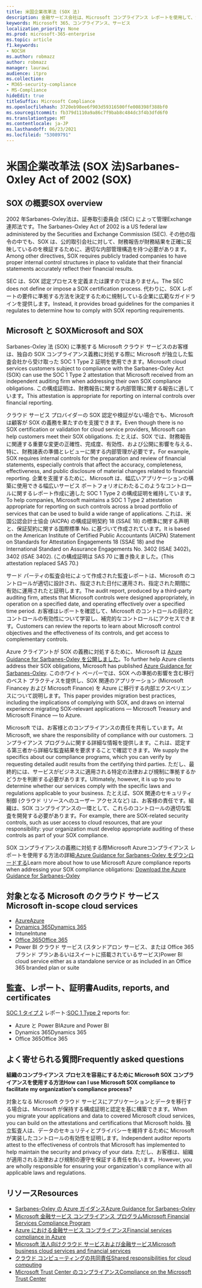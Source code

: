 ```yaml
---
title: 米国企業改革法 (SOX 法)
description: 金融サービス会社は、Microsoft コンプライアンス レポートを使用して、法令遵守に対処Sarbanes-Oxleyできます。
keywords: Microsoft 365、コンプライアンス、サービス
localization_priority: None
ms.prod: microsoft-365-enterprise
ms.topic: article
f1.keywords:
- NOCSH
ms.author: robmazz
author: robmazz
manager: laurawi
audience: itpro
ms.collection:
- M365-security-compliance
- MS-Compliance
hideEdit: true
titleSuffix: Microsoft Compliance
ms.openlocfilehash: 3720eb98ee6f903d59316500ffe008398f388bf0
ms.sourcegitcommit: fb379d1110a9a86c7f9bab8c484dc3f4b3dfd6f0
ms.translationtype: MT
ms.contentlocale: ja-JP
ms.lasthandoff: 06/23/2021
ms.locfileid: "53089791"
---
```

# <a name="sarbanes-oxley-act-of-2002-sox"></a><span data-ttu-id="0e9d9-104">米国企業改革法 (SOX 法)</span><span class="sxs-lookup"><span data-stu-id="0e9d9-104">Sarbanes-Oxley Act of 2002 (SOX)</span></span>

## <a name="sox-overview"></a><span data-ttu-id="0e9d9-105">SOX の概要</span><span class="sxs-lookup"><span data-stu-id="0e9d9-105">SOX overview</span></span>

<span data-ttu-id="0e9d9-106">2002 年Sarbanes-Oxley法は、証券取引委員会 (SEC) によって管理Exchange連邦法です。</span><span class="sxs-lookup"><span data-stu-id="0e9d9-106">The Sarbanes-Oxley Act of 2002 is a US federal law administered by the Securities and Exchange Commission (SEC).</span></span> <span data-ttu-id="0e9d9-107">その他の指令の中でも、SOX は、公的取引会社に対して、財務報告が財務結果を正確に反映しているのを検証するために、適切な内部管理構造を持つ必要があります。</span><span class="sxs-lookup"><span data-stu-id="0e9d9-107">Among other directives, SOX requires publicly traded companies to have proper internal control structures in place to validate that their financial statements accurately reflect their financial results.</span></span>

<span data-ttu-id="0e9d9-108">SEC は、SOX 認定プロセスを定義または課すのではありません。</span><span class="sxs-lookup"><span data-stu-id="0e9d9-108">The SEC does not define or impose a SOX certification process.</span></span> <span data-ttu-id="0e9d9-109">代わりに、SOX レポートの要件に準拠する方法を決定するために規制している企業に広範なガイドラインを提供します。</span><span class="sxs-lookup"><span data-stu-id="0e9d9-109">Instead, it provides broad guidelines for the companies it regulates to determine how to comply with SOX reporting requirements.</span></span>

## <a name="microsoft-and-sox"></a><span data-ttu-id="0e9d9-110">Microsoft と SOX</span><span class="sxs-lookup"><span data-stu-id="0e9d9-110">Microsoft and SOX</span></span>

<span data-ttu-id="0e9d9-111">Sarbanes-Oxley 法 (SOX) に準拠する Microsoft クラウド サービスのお客様は、独自の SOX コンプライアンス義務に対処する際に Microsoft が独立した監査会社から受け取った SOC 1 Type 2 証明を使用できます。</span><span class="sxs-lookup"><span data-stu-id="0e9d9-111">Microsoft cloud services customers subject to compliance with the Sarbanes-Oxley Act (SOX) can use the SOC 1 Type 2 attestation that Microsoft received from an independent auditing firm when addressing their own SOX compliance obligations.</span></span> <span data-ttu-id="0e9d9-112">この構成証明は、財務報告に関する内部管理に関する報告に適しています。</span><span class="sxs-lookup"><span data-stu-id="0e9d9-112">This attestation is appropriate for reporting on internal controls over financial reporting.</span></span>

<span data-ttu-id="0e9d9-113">クラウド サービス プロバイダーの SOX 認定や検証がない場合でも、Microsoft は顧客が SOX の義務を果たすのを支援できます。</span><span class="sxs-lookup"><span data-stu-id="0e9d9-113">Even though there is no SOX certification or validation for cloud service providers, Microsoft can help customers meet their SOX obligations.</span></span> <span data-ttu-id="0e9d9-114">たとえば、SOX では、財務報告に関連する重要な変更の正確性、完成度、有効性、および公開に影響を与える、特に、財務諸表の準備とレビューに関する内部管理が必要です。</span><span class="sxs-lookup"><span data-stu-id="0e9d9-114">For example, SOX requires internal controls for the preparation and review of financial statements, especially controls that affect the accuracy, completeness, effectiveness, and public disclosure of material changes related to financial reporting.</span></span> <span data-ttu-id="0e9d9-115">企業を支援するために、Microsoft は、幅広いアプリケーションの構築に使用できる幅広いサービス ポートフォリオにわたるこのようなコントロールに関するレポート作成に適した SOC 1 Type 2 の構成証明を維持しています。</span><span class="sxs-lookup"><span data-stu-id="0e9d9-115">To help companies, Microsoft maintains a SOC 1 Type 2 attestation appropriate for reporting on such controls across a broad portfolio of services that can be used to build a wide range of applications.</span></span> <span data-ttu-id="0e9d9-116">これは、米国公認会計士協会 (AICPA) の構成証明契約 18 (SSAE 18) の標準に関する声明と、保証契約に関する国際標準 No. に基づいて作成されています。</span><span class="sxs-lookup"><span data-stu-id="0e9d9-116">It is based on the American Institute of Certified Public Accountants (AICPA) Statement on Standards for Attestation Engagements 18 (SSAE 18) and the International Standard on Assurance Engagements No.</span></span> <span data-ttu-id="0e9d9-117">3402 (ISAE 3402)。</span><span class="sxs-lookup"><span data-stu-id="0e9d9-117">3402 (ISAE 3402).</span></span> <span data-ttu-id="0e9d9-118">(この構成証明は SAS 70 に置き換えました。</span><span class="sxs-lookup"><span data-stu-id="0e9d9-118">(This attestation replaced SAS 70.)</span></span>

<span data-ttu-id="0e9d9-119">サード パーティの監査会社によって作成された監査レポートは、Microsoft のコントロールが適切に設計され、指定された日付に運用され、指定された期間に有効に運用されたと証明します。</span><span class="sxs-lookup"><span data-stu-id="0e9d9-119">The audit report, produced by a third-party auditing firm, attests that Microsoft controls were designed appropriately, in operation on a specified date, and operating effectively over a specified time period.</span></span> <span data-ttu-id="0e9d9-120">お客様はレポートを確認して、Microsoft のコントロールの目的とコントロールの有効性について学習し、補完的なコントロールにアクセスできます。</span><span class="sxs-lookup"><span data-stu-id="0e9d9-120">Customers can review the reports to learn about Microsoft control objectives and the effectiveness of its controls, and get access to complementary controls.</span></span>

<span data-ttu-id="0e9d9-121">Azure クライアントが SOX の義務に対処するために、Microsoft は [Azure Guidance for Sarbanes-Oxley を公開しました](https://aka.ms/Azure-SOX-Guide)。</span><span class="sxs-lookup"><span data-stu-id="0e9d9-121">To further help Azure clients address their SOX obligations, Microsoft has published [Azure Guidance for Sarbanes-Oxley](https://aka.ms/Azure-SOX-Guide).</span></span> <span data-ttu-id="0e9d9-122">このホワイト ペーパーでは、SOX への準拠の影響を含む移行のベスト プラクティスを提供し、SOX 関連のアプリケーション (Microsoft Financey および Microsoft Finance) を Azure に移行する内部エクスペリエンスについて説明します。</span><span class="sxs-lookup"><span data-stu-id="0e9d9-122">This paper provides migration best practices, including the implications of complying with SOX, and draws on internal experience migrating SOX-relevant applications — Microsoft Treasury and Microsoft Finance — to Azure.</span></span>

<span data-ttu-id="0e9d9-123">Microsoft では、お客様とのコンプライアンスの責任を共有しています。</span><span class="sxs-lookup"><span data-stu-id="0e9d9-123">At Microsoft, we share the responsibility of compliance with our customers.</span></span> <span data-ttu-id="0e9d9-124">コンプライアンス プログラムに関する詳細な情報を提供します。これは、認定する第三者から詳細な監査結果を要求することで確認できます。</span><span class="sxs-lookup"><span data-stu-id="0e9d9-124">We supply the specifics about our compliance programs, which you can verify by requesting detailed audit results from the certifying third parties.</span></span> <span data-ttu-id="0e9d9-125">ただし、最終的には、サービスがビジネスに適用される特定の法律および規制に準拠するかどうかを判断する必要があります。</span><span class="sxs-lookup"><span data-stu-id="0e9d9-125">Ultimately, however, it is up to you to determine whether our services comply with the specific laws and regulations applicable to your business.</span></span> <span data-ttu-id="0e9d9-126">たとえば、SOX 関連のセキュリティ制御 (クラウド リソースへのユーザー アクセスなど) は、お客様の責任です。組織は、SOX コンプライアンスの一環として、これらのコントロールの適切な監査を開発する必要があります。</span><span class="sxs-lookup"><span data-stu-id="0e9d9-126">For example, there are SOX-related security controls, such as user access to cloud resources, that are your responsibility: your organization must develop appropriate auditing of these controls as part of your SOX compliance.</span></span>

<span data-ttu-id="0e9d9-127">SOX コンプライアンスの義務に対処する際Microsoft Azureコンプライアンス レポートを使用する方法の詳細[:Azure Guidance for Sarbanes-Oxley をダウンロードする](https://aka.ms/Azure-SOX-Guide)</span><span class="sxs-lookup"><span data-stu-id="0e9d9-127">Learn more about how to use Microsoft Azure compliance reports when addressing your SOX compliance obligations: [Download the Azure Guidance for Sarbanes-Oxley](https://aka.ms/Azure-SOX-Guide)</span></span>

## <a name="microsoft-in-scope-cloud-services"></a><span data-ttu-id="0e9d9-128">対象となる Microsoft のクラウド サービス</span><span class="sxs-lookup"><span data-stu-id="0e9d9-128">Microsoft in-scope cloud services</span></span>

- [<span data-ttu-id="0e9d9-129">Azure</span><span class="sxs-lookup"><span data-stu-id="0e9d9-129">Azure</span></span>](https://aka.ms/AzureCompliance)
- [<span data-ttu-id="0e9d9-130">Dynamics 365</span><span class="sxs-lookup"><span data-stu-id="0e9d9-130">Dynamics 365</span></span>](https://aka.ms/d365-compliance-list)
- <span data-ttu-id="0e9d9-131">Intune</span><span class="sxs-lookup"><span data-stu-id="0e9d9-131">Intune</span></span>
- [<span data-ttu-id="0e9d9-132">Office 365</span><span class="sxs-lookup"><span data-stu-id="0e9d9-132">Office 365</span></span>](https://go.microsoft.com/fwlink/p/?LinkID=2077751)
- <span data-ttu-id="0e9d9-133">Power BI クラウド サービス (スタンドアロン サービス、または Office 365 ブランド プランあるいはスイートに搭載されているサービス)</span><span class="sxs-lookup"><span data-stu-id="0e9d9-133">Power BI cloud service either as a standalone service or as included in an Office 365 branded plan or suite</span></span>

## <a name="audits-reports-and-certificates"></a><span data-ttu-id="0e9d9-134">監査、レポート、証明書</span><span class="sxs-lookup"><span data-stu-id="0e9d9-134">Audits, reports, and certificates</span></span>

<span data-ttu-id="0e9d9-135">[SOC 1 タイプ 2](offering-SOC.md) レポート:</span><span class="sxs-lookup"><span data-stu-id="0e9d9-135">[SOC 1 Type 2](offering-SOC.md) reports for:</span></span>

- <span data-ttu-id="0e9d9-136">Azure と Power BI</span><span class="sxs-lookup"><span data-stu-id="0e9d9-136">Azure and Power BI</span></span>
- <span data-ttu-id="0e9d9-137">Dynamics 365</span><span class="sxs-lookup"><span data-stu-id="0e9d9-137">Dynamics 365</span></span>
- <span data-ttu-id="0e9d9-138">Office 365</span><span class="sxs-lookup"><span data-stu-id="0e9d9-138">Office 365</span></span>

## <a name="frequently-asked-questions"></a><span data-ttu-id="0e9d9-139">よく寄せられる質問</span><span class="sxs-lookup"><span data-stu-id="0e9d9-139">Frequently asked questions</span></span>

<span data-ttu-id="0e9d9-140">**組織のコンプライアンス プロセスを容易にするために Microsoft SOX コンプライアンスを使用する方法**</span><span class="sxs-lookup"><span data-stu-id="0e9d9-140">**How can I use Microsoft SOX compliance to facilitate my organization's compliance process?**</span></span>

<span data-ttu-id="0e9d9-141">対象となる Microsoft クラウド サービスにアプリケーションとデータを移行する場合は、Microsoft が保持する構成証明と認定を基に構築できます。</span><span class="sxs-lookup"><span data-stu-id="0e9d9-141">When you migrate your applications and data to covered Microsoft cloud services, you can build on the attestations and certifications that Microsoft holds.</span></span> <span data-ttu-id="0e9d9-142">独立監査人は、データのセキュリティとプライバシーを維持するために Microsoft が実装したコントロールの有効性を証明します。</span><span class="sxs-lookup"><span data-stu-id="0e9d9-142">Independent auditor reports attest to the effectiveness of controls that Microsoft has implemented to help maintain the security and privacy of your data.</span></span> <span data-ttu-id="0e9d9-143">ただし、お客様は、組織が適用される法律および規制の遵守を保証する責任を負います。</span><span class="sxs-lookup"><span data-stu-id="0e9d9-143">However, you are wholly responsible for ensuring your organization's compliance with all applicable laws and regulations.</span></span>

## <a name="resources"></a><span data-ttu-id="0e9d9-144">リソース</span><span class="sxs-lookup"><span data-stu-id="0e9d9-144">Resources</span></span>

- [<span data-ttu-id="0e9d9-145">Sarbanes-Oxley の Azure ガイダンス</span><span class="sxs-lookup"><span data-stu-id="0e9d9-145">Azure Guidance for Sarbanes-Oxley</span></span>](https://aka.ms/Azure-SOX-Guide)
- [<span data-ttu-id="0e9d9-146">Microsoft 金融サービス コンプライアンス プログラム</span><span class="sxs-lookup"><span data-stu-id="0e9d9-146">Microsoft Financial Services Compliance Program</span></span>](https://www.microsoft.com/download/details.aspx?id=55332)
- [<span data-ttu-id="0e9d9-147">Azure における金融サービス コンプライアンス</span><span class="sxs-lookup"><span data-stu-id="0e9d9-147">Financial services compliance in Azure</span></span>](https://azure.microsoft.com/resources/videos/azurecon-2015-financial-services-compliance-in-azure/)
- [<span data-ttu-id="0e9d9-148">Microsoft 法人向けクラウド サービスおよび金融サービス</span><span class="sxs-lookup"><span data-stu-id="0e9d9-148">Microsoft business cloud services and financial services</span></span>](https://www.microsoft.com/trustcenter/cloudservices/financialservices)
- [<span data-ttu-id="0e9d9-149">クラウド コンピューティングの共同責任</span><span class="sxs-lookup"><span data-stu-id="0e9d9-149">Shared responsibilities for cloud computing</span></span>](https://aka.ms/sharedresponsibility)
- [<span data-ttu-id="0e9d9-150">Microsoft Trust Center のコンプライアンス</span><span class="sxs-lookup"><span data-stu-id="0e9d9-150">Compliance on the Microsoft Trust Center</span></span>](https://www.microsoft.com/trust-center/compliance/compliance-overview)
